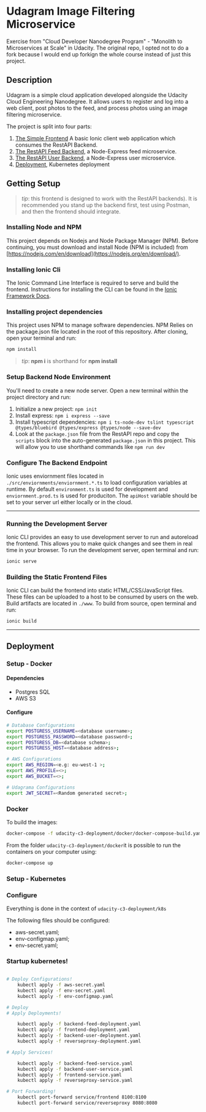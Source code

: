 # Udagram Image Filtering Microservice

Exercise from "Cloud Developer Nanodegree Program" - "Monolith to Microservices at Scale" in Udacity. The original repo, I opted not to do a fork because I would end up forkign the whole course instead of just this project.

## Description
Udagram is a simple cloud application developed alongside the Udacity Cloud Engineering Nanodegree. It allows users to register and log into a web client, post photos to the feed, and process photos using an image filtering microservice.

The project is split into four parts:
1. [The Simple Frontend](/udacity-c3-frontend)
A basic Ionic client web application which consumes the RestAPI Backend. 
2. [The RestAPI Feed Backend](/udacity-c3-restapi-feed), a Node-Express feed microservice.
3. [The RestAPI User Backend](/udacity-c3-restapi-user), a Node-Express user microservice.
4. [Deployment](/udacity-c3-deployment), Kubernetes deployment

## Getting Setup

> _tip_: this frontend is designed to work with the RestAPI backends). It is recommended you stand up the backend first, test using Postman, and then the frontend should integrate.

### Installing Node and NPM
This project depends on Nodejs and Node Package Manager (NPM). Before continuing, you must download and install Node (NPM is included) from [https://nodejs.com/en/download](https://nodejs.org/en/download/).

### Installing Ionic Cli
The Ionic Command Line Interface is required to serve and build the frontend. Instructions for installing the CLI can be found in the [Ionic Framework Docs](https://ionicframework.com/docs/installation/cli).

### Installing project dependencies

This project uses NPM to manage software dependencies. NPM Relies on the package.json file located in the root of this repository. After cloning, open your terminal and run:
```bash
npm install
```
>_tip_: **npm i** is shorthand for **npm install**

### Setup Backend Node Environment
You'll need to create a new node server. Open a new terminal within the project directory and run:
1. Initialize a new project: `npm init`
2. Install express: `npm i express --save`
3. Install typescript dependencies: `npm i ts-node-dev tslint typescript  @types/bluebird @types/express @types/node --save-dev`
4. Look at the `package.json` file from the RestAPI repo and copy the `scripts` block into the auto-generated `package.json` in this project. This will allow you to use shorthand commands like `npm run dev`


### Configure The Backend Endpoint
Ionic uses enviornment files located in `./src/enviornments/enviornment.*.ts` to load configuration variables at runtime. By default `environment.ts` is used for development and `enviornment.prod.ts` is used for produciton. The `apiHost` variable should be set to your server url either locally or in the cloud.

***
### Running the Development Server
Ionic CLI provides an easy to use development server to run and autoreload the frontend. This allows you to make quick changes and see them in real time in your browser. To run the development server, open terminal and run:

```bash
ionic serve
```

### Building the Static Frontend Files
Ionic CLI can build the frontend into static HTML/CSS/JavaScript files. These files can be uploaded to a host to be consumed by users on the web. Build artifacts are located in `./www`. To build from source, open terminal and run:
```bash
ionic build
```
***

## Deployment

### Setup - Docker
#### Dependencies
- Postgres SQL
- AWS S3

#### Configure

```bash 
# Database Configurations
export POSTGRESS_USERNAME=<database username>;
export POSTGRESS_PASSWORD=<database password>;
export POSTGRESS_DB=<database schema>;
export POSTGRESS_HOST=<database address>;

# AWS Configurations
export AWS_REGION=<e.g: eu-west-1 >;
export AWS_PROFILE=<>;
export AWS_BUCKET=<>;

# Udagrama Configurations
export JWT_SECRET=<Random generated secret>;
```

### Docker
To build the images:
```bash
docker-compose -f udacity-c3-deployment/docker/docker-compose-build.yaml build --parallel
```

From the folder `udacity-c3-deployment/docker`it is possible to run the containers on your computer using:
```bash
docker-compose up
```

### Setup - Kubernetes

### Configure
Everything is done in the context of `udacity-c3-deployment/k8s`

The following files should be configured:
- aws-secret.yaml;
- env-configmap.yaml;
- env-secret.yaml;

### Startup kubernetes! 
```bash 

# Deploy Configurations!
    kubectl apply -f aws-secret.yaml
    kubectl apply -f env-secret.yaml
    kubectl apply -f env-configmap.yaml

# Deploy  
# Apply Deployments!

    kubectl apply -f backend-feed-deployment.yaml
    kubectl apply -f frontend-deployment.yaml
    kubectl apply -f backend-user-deployment.yaml
    kubectl apply -f reverseproxy-deployment.yaml

# Apply Services!

    kubectl apply -f backend-feed-service.yaml
    kubectl apply -f backend-user-service.yaml
    kubectl apply -f frontend-service.yaml
    kubectl apply -f reverseproxy-service.yaml

# Port Forwarding!
    kubectl port-forward service/frontend 8100:8100
    kubectl port-forward service/reverseproxy 8080:8080
```
